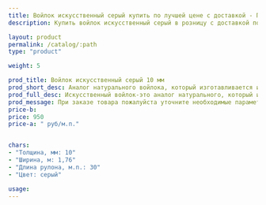 ```yaml
---
title: Войлок искусственный серый купить по лучшей цене с доставкой - Поролоныч
description: Купить войлок искусственный серый в розницу с доставкой по Москве в интернет-магазине Поролоныча.

layout: product
permalink: /catalog/:path
type: "product"

weight: 5

prod_title: Войлок искусственный серый 10 мм
prod_short_desc: Аналог натурального войлока, который изготавливается из полипропилена, более дешёвый, но обладает теми же качествами.
prod_full_desc: Искусственный войлок-это аналог натурального, который изготавливается из полипропилена, он более дешёвый, но обладает теми же качествами.
prod_message: При заказе товара пожалуйста уточните необходимые параметры (количество).
price-b:
price: 950
price-a: " руб/м.п."


chars:
- "Толщина, мм: 10"
- "Ширина, м: 1,76"
- "Длина рулона, м.п.: 30"
- "Цвет: серый"

usage:
---
```

